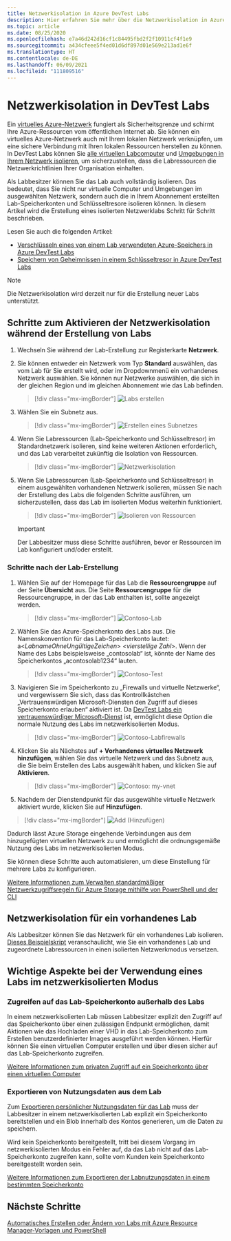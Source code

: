 ```yaml
---
title: Netzwerkisolation in Azure DevTest Labs
description: Hier erfahren Sie mehr über die Netzwerkisolation in Azure DevTest Labs.
ms.topic: article
ms.date: 08/25/2020
ms.openlocfilehash: e7a46d242d16cf1c84495fbd2f2f10911cf4f1e9
ms.sourcegitcommit: a434cfeee5f4ed01d6df897d01e569e213ad1e6f
ms.translationtype: HT
ms.contentlocale: de-DE
ms.lasthandoff: 06/09/2021
ms.locfileid: "111809516"
---
```

# <a name="network-isolation-in-devtest-labs"></a>Netzwerkisolation in DevTest Labs

Ein [virtuelles Azure-Netzwerk](../virtual-network/virtual-networks-overview.md) fungiert als Sicherheitsgrenze und schirmt Ihre Azure-Ressourcen vom öffentlichen Internet ab. Sie können ein virtuelles Azure-Netzwerk auch mit Ihrem lokalen Netzwerk verknüpfen, um eine sichere Verbindung mit Ihren lokalen Ressourcen herstellen zu können. In DevTest Labs können Sie [alle virtuellen Labcomputer](devtest-lab-configure-vnet.md) und [Umgebungen in Ihrem Netzwerk isolieren](connect-environment-lab-virtual-network.md), um sicherzustellen, dass die Labressourcen die Netzwerkrichtlinien Ihrer Organisation einhalten. 

Als Labbesitzer können Sie das Lab auch vollständig isolieren. Das bedeutet, dass Sie nicht nur virtuelle Computer und Umgebungen im ausgewählten Netzwerk, sondern auch die in Ihrem Abonnement erstellten Lab-Speicherkonten und Schlüsseltresore isolieren können. In diesem Artikel wird die Erstellung eines isolierten Netzwerklabs Schritt für Schritt beschrieben. 

Lesen Sie auch die folgenden Artikel:

- [Verschlüsseln eines von einem Lab verwendeten Azure-Speichers in Azure DevTest Labs](encrypt-storage.md)
- [Speichern von Geheimnissen in einem Schlüsseltresor in Azure DevTest Labs](devtest-lab-store-secrets-in-key-vault.md)
 
> [!NOTE]
> Die Netzwerkisolation wird derzeit nur für die Erstellung neuer Labs unterstützt.

## <a name="steps-to-enable-network-isolation-during-lab-creation"></a>Schritte zum Aktivieren der Netzwerkisolation während der Erstellung von Labs

1. Wechseln Sie während der Lab-Erstellung zur Registerkarte **Netzwerk**.
1. Sie können entweder ein Netzwerk vom Typ **Standard** auswählen, das vom Lab für Sie erstellt wird, oder im Dropdownmenü ein vorhandenes Netzwerk auswählen. Sie können nur Netzwerke auswählen, die sich in der gleichen Region und im gleichen Abonnement wie das Lab befinden. 

    > [!div class="mx-imgBorder"]
    > ![Labs erstellen](./media/network-isolation/create-lab.png)
1. Wählen Sie ein Subnetz aus.

    > [!div class="mx-imgBorder"]
    > ![Erstellen eines Subnetzes](./media/network-isolation/create-lab-subnet.png)
1. Wenn Sie Labressourcen (Lab-Speicherkonto und Schlüsseltresor) im Standardnetzwerk isolieren, sind keine weiteren Aktionen erforderlich, und das Lab verarbeitet zukünftig die Isolation von Ressourcen.
 
    > [!div class="mx-imgBorder"]
    > ![Netzwerkisolation](./media/network-isolation/isolate-lab-resources.png)
1. Wenn Sie Labressourcen (Lab-Speicherkonto und Schlüsseltresor) in einem ausgewählten vorhandenen Netzwerk isolieren, müssen Sie nach der Erstellung des Labs die folgenden Schritte ausführen, um sicherzustellen, dass das Lab im isolierten Modus weiterhin funktioniert. 
 
    > [!div class="mx-imgBorder"]
    > ![Isolieren von Ressourcen](./media/network-isolation/isolate-my-vnet.png)

    > [!IMPORTANT]
    > Der Labbesitzer muss diese Schritte ausführen, bevor er Ressourcen im Lab konfiguriert und/oder erstellt.

### <a name="steps-to-follow-post-lab-creation"></a>Schritte nach der Lab-Erstellung

1. Wählen Sie auf der Homepage für das Lab die **Ressourcengruppe** auf der Seite **Übersicht** aus. Die Seite **Ressourcengruppe** für die Ressourcengruppe, in der das Lab enthalten ist, sollte angezeigt werden. 
 
   > [!div class="mx-imgBorder"]
   > ![Contoso-Lab](./media/network-isolation/contoso-lab.png)
1. Wählen Sie das Azure-Speicherkonto des Labs aus. Die Namenskonvention für das Lab-Speicherkonto lautet: a<*LabnameOhneUngültigeZeichen*> *<vierstellige Zahl*>. Wenn der Name des Labs beispielsweise „contosolab“ ist, könnte der Name des Speicherkontos „acontosolab1234“ lauten.
 
   > [!div class="mx-imgBorder"]
   > ![Contoso-Test](./media/network-isolation/contoso-test.png)
1. Navigieren Sie im Speicherkonto zu „Firewalls und virtuelle Netzwerke“, und vergewissern Sie sich, dass das Kontrollkästchen „Vertrauenswürdigen Microsoft-Diensten den Zugriff auf dieses Speicherkonto erlauben“ aktiviert ist. Da [DevTest Labs ein vertrauenswürdiger Microsoft-Dienst](../storage/common/storage-network-security.md#trusted-microsoft-services) ist, ermöglicht diese Option die normale Nutzung des Labs im netzwerkisolierten Modus. 

   > [!div class="mx-imgBorder"]
   > ![Contoso-Labfirewalls](./media/network-isolation/contoso-lab-firewalls-vnets.png)
1. Klicken Sie als Nächstes auf **+ Vorhandenes virtuelles Netzwerk hinzufügen**, wählen Sie das virtuelle Netzwerk und das Subnetz aus, die Sie beim Erstellen des Labs ausgewählt haben, und klicken Sie auf **Aktivieren**. 

   > [!div class="mx-imgBorder"]
   > ![Contoso: my-vnet](./media/network-isolation/contoso-lab-my-vnet.png)
5.  Nachdem der Dienstendpunkt für das ausgewählte virtuelle Netzwerk aktiviert wurde, klicken Sie auf **Hinzufügen**. 

   > [!div class="mx-imgBorder"]
   > ![Add (Hinzufügen)](./media/network-isolation/contoso-firewall-add.png)
 
Dadurch lässt Azure Storage eingehende Verbindungen aus dem hinzugefügten virtuellen Netzwerk zu und ermöglicht die ordnungsgemäße Nutzung des Labs im netzwerkisolierten Modus. 

Sie können diese Schritte auch automatisieren, um diese Einstellung für mehrere Labs zu konfigurieren. 

[Weitere Informationen zum Verwalten standardmäßiger Netzwerkzugriffsregeln für Azure Storage mithilfe von PowerShell und der CLI](../storage/common/storage-network-security.md?toc=%2fazure%2fvirtual-network%2ftoc.json#powershell)

## <a name="network-isolation-for-an-existing-lab"></a>Netzwerkisolation für ein vorhandenes Lab

Als Labbesitzer können Sie das Netzwerk für ein vorhandenes Lab isolieren. [Dieses Beispielskript](https://github.com/Azure/azure-devtestlab/blob/master/Tools/ConvertDtlLabToIsolatedNetwork/Convert-DtlLabToIsolatedNetwork.ps1) veranschaulicht, wie Sie ein vorhandenes Lab und zugeordnete Labressourcen in einen isolierten Netzwerkmodus versetzen. 

## <a name="things-to-remember-while-using-a-lab-in-a-network-isolated-mode"></a>Wichtige Aspekte bei der Verwendung eines Labs im netzwerkisolierten Modus

### <a name="accessing-labs-storage-account-outside-the-lab"></a>Zugreifen auf das Lab-Speicherkonto außerhalb des Labs 

In einem netzwerkisolierten Lab müssen Labbesitzer explizit den Zugriff auf das Speicherkonto über einen zulässigen Endpunkt ermöglichen, damit Aktionen wie das Hochladen einer VHD in das Lab-Speicherkonto zum Erstellen benutzerdefinierter Images ausgeführt werden können. Hierfür können Sie einen virtuellen Computer erstellen und über diesen sicher auf das Lab-Speicherkonto zugreifen. 

[Weitere Informationen zum privaten Zugriff auf ein Speicherkonto über einen virtuellen Computer](../private-link/tutorial-private-endpoint-storage-portal.md)

### <a name="exporting-usage-data-from-the-lab"></a>Exportieren von Nutzungsdaten aus dem Lab 

Zum [Exportieren persönlicher Nutzungsdaten für das Lab](personal-data-delete-export.md) muss der Labbesitzer in einem netzwerkisolierten Lab explizit ein Speicherkonto bereitstellen und ein Blob innerhalb des Kontos generieren, um die Daten zu speichern. 

Wird kein Speicherkonto bereitgestellt, tritt bei diesem Vorgang im netzwerkisolierten Modus ein Fehler auf, da das Lab nicht auf das Lab-Speicherkonto zugreifen kann, sollte vom Kunden kein Speicherkonto bereitgestellt worden sein. 

[Weitere Informationen zum Exportieren der Labnutzungsdaten in einem bestimmten Speicherkonto](personal-data-delete-export.md#azure-powershell)

## <a name="next-steps"></a>Nächste Schritte

[Automatisches Erstellen oder Ändern von Labs mit Azure Resource Manager-Vorlagen und PowerShell](devtest-lab-use-arm-and-powershell-for-lab-resources.md)
